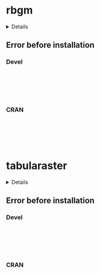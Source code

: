 # rbgm

<details>

* Version: 
* Source code: ???
* URL: https://github.com/mdsumner/spdplyr
* BugReports: https://github.com/mdsumner/spdplyr/issues
* Number of recursive dependencies: 0

Run `revdep_details(,"")` for more info

</details>

## Error before installation

### Devel

```






```
### CRAN

```






```
# tabularaster

<details>

* Version: 
* Source code: ???
* URL: https://github.com/mdsumner/spdplyr
* BugReports: https://github.com/mdsumner/spdplyr/issues
* Number of recursive dependencies: 0

Run `revdep_details(,"")` for more info

</details>

## Error before installation

### Devel

```






```
### CRAN

```






```

